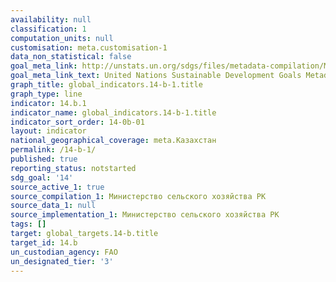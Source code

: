 ```yaml
---
availability: null
classification: 1
computation_units: null
customisation: meta.customisation-1
data_non_statistical: false
goal_meta_link: http://unstats.un.org/sdgs/files/metadata-compilation/Metadata-Goal-14.pdf
goal_meta_link_text: United Nations Sustainable Development Goals Metadata (pdf 288kB)
graph_title: global_indicators.14-b-1.title
graph_type: line
indicator: 14.b.1
indicator_name: global_indicators.14-b-1.title
indicator_sort_order: 14-0b-01
layout: indicator
national_geographical_coverage: meta.Казахстан
permalink: /14-b-1/
published: true
reporting_status: notstarted
sdg_goal: '14'
source_active_1: true
source_compilation_1: Министерство сельского хозяйства РК
source_data_1: null
source_implementation_1: Министерство сельского хозяйства РК
tags: []
target: global_targets.14-b.title
target_id: 14.b
un_custodian_agency: FAO
un_designated_tier: '3'
---
```

